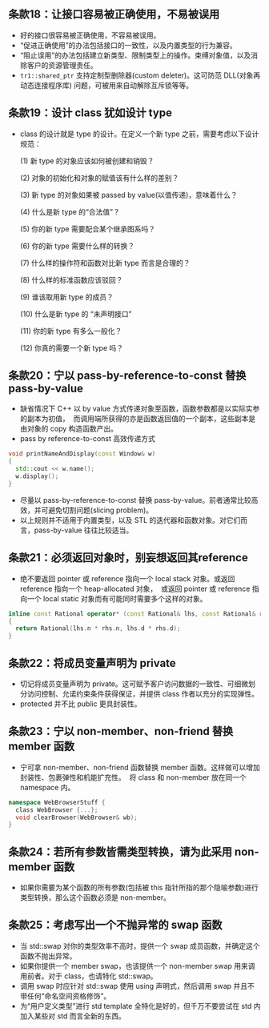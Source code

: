 ## 条款18：让接口容易被正确使用，不易被误用

* 好的接口很容易被正确使用，不容易被误用。
* “促进正确使用”的办法包括接口的一致性，以及内置类型的行为兼容。
* “阻止误用”的办法包括建立新类型、限制类型上的操作。束缚对象值，以及消除客户的资源管理责任。
* `tr1::shared_ptr` 支持定制型删除器(custom deleter)。这可防范 DLL(对象再动态连接程序库) 问题，可被用来自动解除互斥锁等等。

## 条款19：设计 class 犹如设计 type

* class 的设计就是 type 的设计。在定义一个新 type 之前，需要考虑以下设计规范：

  (1) 新 type 的对象应该如何被创建和销毁？
  
  (2) 对象的初始化和对象的赋值该有什么样的差别？
  
  (3) 新 type 的对象如果被 passed by value(以值传递)，意味着什么？
  
  (4) 什么是新 type 的“合法值”？ 
  
  (5) 你的新 type 需要配合某个继承图系吗？
  
  (6) 你的新 type 需要什么样的转换？
  
  (7) 什么样的操作符和函数对比新 type 而言是合理的？
  
  (8) 什么样的标准函数应该驳回？
  
  (9) 谁该取用新 type 的成员？
  
  (10) 什么是新 type 的 “未声明接口”
  
  (11) 你的新 type 有多么一般化？
  
  (12) 你真的需要一个新 type 吗？

## 条款20：宁以 pass-by-reference-to-const 替换 pass-by-value

* 缺省情况下 C++ 以 by value 方式传递对象至函数，函数参数都是以实际实参的副本为初值，
  而调用端所获得的亦是函数返回值的一个副本，这些副本是由对象的 copy 构造函数产出。
  
* pass by reference-to-const 高效传递方式

```cpp
void printNameAndDisplay(const Window& w)
{
  std::cout << w.name();
  w.display();
}
```

* 尽量以 pass-by-reference-to-const 替换 pass-by-value。前者通常比较高效，并可避免切割问题(slicing problem)。
* 以上规则并不适用于内置类型，以及 STL 的迭代器和函数对象。对它们而言，pass-by-value 往往比较适当。

## 条款21：必须返回对象时，别妄想返回其reference

* 绝不要返回 pointer 或 reference 指向一个 local stack 对象。或返回 reference 指向一个 heap-allocated 对象，
  或返回 pointer 或 reference 指向一个 local static 对象而有可能同时需要多个这样的对象。

```cpp
inline const Rational operator* (const Rational& lhs, const Rational& rhs)
{
  return Rational(lhs.n * rhs.n, lhs.d * rhs.d);
}
```

## 条款22：将成员变量声明为 private

* 切记将成员变量声明为 private。这可赋予客户访问数据的一致性、可细微划分访问控制、允诺约束条件获得保证，并提供 class 作者以充分的实现弹性。
* protected 并不比 public 更具封装性。

## 条款23：宁以 non-member、non-friend 替换 member 函数

* 宁可拿 non-member、non-friend 函数替换 member 函数。这样做可以增加封装性、包裹弹性和机能扩充性。
  将 class 和 non-member 放在同一个 namespace 内。
  
```cpp
namespace WebBrowserStuff {
  class WebBrowser {...};
  void clearBrowser(WebBrowser& wb);
}
```

## 条款24：若所有参数皆需类型转换，请为此采用 non-member 函数

* 如果你需要为某个函数的所有参数(包括被 this 指针所指的那个隐喻参数)进行类型转换，那么这个函数必须是 non-member。

## 条款25：考虑写出一个不抛异常的 swap 函数

* 当 std::swap 对你的类型效率不高时，提供一个 swap 成员函数，并确定这个函数不抛出异常。
* 如果你提供一个 member swap，也该提供一个 non-member swap 用来调用前者。对于 class，也请特化 std::swap。
* 调用 swap 时应针对 std::swap 使用 using 声明式，然后调用 swap 并且不带任何“命名空间资格修饰”。
* 为“用户定义类型”进行 std template 全特化是好的，但千万不要尝试在 std 内加入某些对 std 而言全新的东西。
